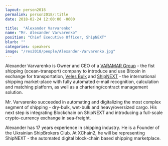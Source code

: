 ```yaml
---
layout: person2018
permalink: person2018/:title
date: 2018-02-24 12:00:00 -0600

title:  "Alexander Varvarenko"
name: "Mr. Alexander Varvarenko"
position: "Chief Executive Officer, ShipNEXT"
blurb: ""
categories: speakers
image: "/res2018/people/Alexander-Varvarenko.jpg"
---
```


Alexander Varvarenko is Owner and CEO of a [VARAMAR Group](http://www.varamar.com) - the fist shipping (ocean-transport) company to introduce and use Bitcoin in exchange for transportation, [Veles Bulk](http://velesbulk.com/) and [ShipNEXT](https://www.shipnext.com) - the international shipping market-place with fully automated e-mail recognition, calculation and matching platform, as well as a chartering/contract management solution.

Mr. Varvarenko succeeded in automating and digitalizing the most complex segment of shipping - dry-bulk, wet-bulk and heavy/oversized cargo. His next step is integrating Blockchain on ShipNEXT and introducing a full-scale crypto-currency exchange in sea-freight.

Alexander has 17 years experience in shipping industry. He is a Founder of the Ukrainian ShipBrokers Club. At XChain2, he will be representing ShipNEXT - the automated digital block-chain based shipping marketplace.
